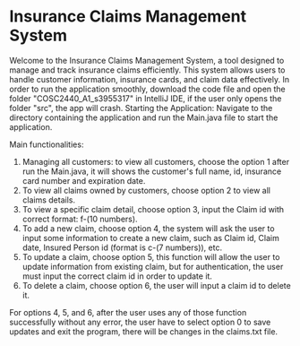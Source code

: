 # Insurance Claims Management System
Welcome to the Insurance Claims Management System, a tool designed to manage and track insurance claims efficiently. This system allows users to handle customer information, insurance cards, and claim data effectively.
In order to run the application smoothly, download the code file and open the folder "COSC2440_A1_s3955317" in IntelliJ IDE, if the user only opens the folder "src", the app will crash.
Starting the Application: Navigate to the directory containing the application and run the Main.java file to start the application.

Main functionalities: 

1. Managing all customers: to view all customers, choose the option 1 after run the Main.java, it will shows the customer's full name, id, insurance card number and expiration date.
2. To view all claims owned by customers, choose option 2 to view all claims details.
3. To view a specific claim detail, choose option 3, input the Claim id with correct format: f-(10 numbers).
4. To add a new claim, choose option 4, the system will ask the user to input some information to create a new claim, such as Claim id, Claim date, Insured Person id (format is c-(7 numbers)), etc.
5. To update a claim, choose option 5, this function will allow the user to update information from existing claim, but for authentication, the user must input the correct claim id in order to update it.
6. To delete a claim, choose option 6, the user will input a claim id to delete it.

For options 4, 5, and 6, after the user uses any of those function successfully without any error, the user have to select option 0 to save updates and exit the program, there will be changes in the claims.txt file.
